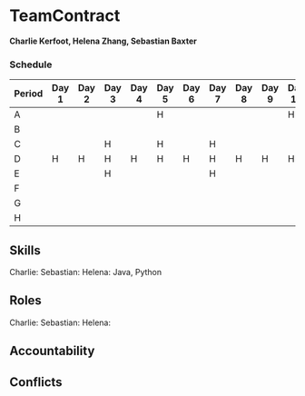 # TeamContract

**Charlie Kerfoot, Helena Zhang, Sebastian Baxter**

### Schedule
|Period|Day 1|Day 2|Day 3|Day 4|Day 5|Day 6|Day 7|Day 8|Day 9|Day 10|
|------|-----|-----|-----|-----|-----|-----|-----|-----|-----|------|
|A     |     |     |     |     |H    |     |     |     |     |H     |
|B     |     |     |     |     |     |     |     |     |     |      |
|C     |     |     |H    |     |H    |     |H    |     |     |      |
|D     |H    |H    |H    |H    |H    |H    |H    |H    |H    |H     |
|E     |     |     |H    |     |     |     |H    |     |     |      |
|F     |     |     |     |     |     |     |     |     |     |      |
|G     |     |     |     |     |     |     |     |     |     |      |
|H     |     |     |     |     |     |     |     |     |     |      |

## Skills

Charlie:
Sebastian:
Helena: Java, Python

## Roles

Charlie:
Sebastian:
Helena: 

## Accountability

## Conflicts
